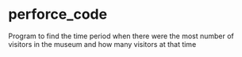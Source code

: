 # perforce_code
Program to find the time period when there were the most number of visitors in the museum and how many visitors at that time
